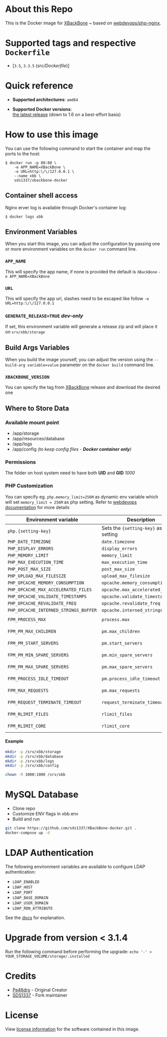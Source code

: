 
# About this Repo

This is the Docker image for [XBackBone](https://github.com/SergiX44/XBackBone) ~ based on [webdevops/php-nginx](https://dockerfile.readthedocs.io/en/latest/content/DockerImages/dockerfiles/php-nginx.html).

# Supported tags and respective `Dockerfile`
-	[`3.5`, `3.3.5` (*src/Dockerfile*)]

# Quick reference

-	**Supported architectures**: `amd64`

-	**Supported Docker versions**:  
	[the latest release](https://github.com/docker/docker-ce/releases/latest) (down to 1.6 on a best-effort basis)

# How to use this image

You can use the following command to start the container and map the ports to the host:

```console
$ docker run -p 80:80 \
    -e APP_NAME=XBackBone \
    -e URL=http:\/\/127.0.0.1 \
    --name xbb \
    sds1337/xbackbone-docker
```

## Container shell access
Nginx erver log is available through Docker's container log:

```console
$ docker logs xbb
```

## Environment Variables
When you start this image, you can adjust the configuration by passing one or more environment variables on the `docker run` command line.

### `APP_NAME`
This will specify the app name, if none is provided the default is `XBackBone`
`-e APP_NAME=XBackBone`

### `URL`
This will specify the app url, slashes need to be escaped like follow
`-e URL=http:\/\/127.0.0.1`

### `GENERATE_RELEASE=TRUE` *dev-only*
If set, this environment variable will generate a release zip and will place it on `srv/xbb/storage`

## Build Args Variables
When you build the image yourself, you can adjust the version using the `--build-arg variable=value` parameter on the `docker build` command line.

### `XBACKBONE_VERSION`
You can specify the tag from [XBackBone](https://github.com/SergiX44/XBackBone/releases) release and download the desired one

## Where to Store Data
### Available mount point
*	/app/storage
*	/app/resources/database
*	/app/logs
*	/app/config _(to keep config files - **Docker container only**)_

### Permissions
The folder on host system need to have both **UID** and **GID** *1000*

### PHP Customization 

You can specify eg. `php.memory_limit=256M` as dynamic env variable which will set `memory_limit = 256M` as php setting.
Refer to [webdevops documentation](https://dockerfile.readthedocs.io/en/latest/content/DockerImages/dockerfiles/php-nginx.html#php-ini-variables) for more details

| Environment variable                  	| Description                             	| Default   	 	 	|
|---------------------------------------	|-----------------------------------------	|-----------	 	 	|
| `php.{setting-key}`                   	| Sets the `{setting-key}` as php setting 	| 	 	 	 	|
| `PHP_DATE_TIMEZONE`                   	| `date.timezone`                         	| `UTC` 	 	 	|
| `PHP_DISPLAY_ERRORS`                  	| `display_errors`                        	| `0` 	 	 	 	|
| `PHP_MEMORY_LIMIT`                    	| `memory_limit`                          	| `512M` 	 	 	|
| `PHP_MAX_EXECUTION_TIME`              	| `max_execution_time`                    	| `300` 	 	 	|
| `PHP_POST_MAX_SIZE`                   	| `post_max_size`                         	| `50M` 	 	 	|
| `PHP_UPLOAD_MAX_FILESIZE`             	| `upload_max_filesize`                   	| `50M` 	 	 	|
| `PHP_OPCACHE_MEMORY_CONSUMPTION`      	| `opcache.memory_consumption`            	| `256` 	 	 	|
| `PHP_OPCACHE_MAX_ACCELERATED_FILES`   	| `opcache.max_accelerated_files`         	| `7963` 	 	 	|
| `PHP_OPCACHE_VALIDATE_TIMESTAMPS`     	| `opcache.validate_timestamps`           	| `default` 	 	 	|
| `PHP_OPCACHE_REVALIDATE_FREQ`         	| `opcache.revalidate_freq`               	| `default` 	 	 	|
| `PHP_OPCACHE_INTERNED_STRINGS_BUFFER` 	| `opcache.interned_strings_buffer`       	| `16` 	 	 	 	|
| ``FPM_PROCESS_MAX``       	        	| ``process.max``                             	| ``distribution default`` 	|
| ``FPM_PM_MAX_CHILDREN``     		      	| ``pm.max_children``                    	| ``distribution default`` 	|
| ``FPM_PM_START_SERVERS``      	    	| ``pm.start_servers``                      	| ``distribution default`` 	|
| ``FPM_PM_MIN_SPARE_SERVERS``      		| ``pm.min_spare_servers``               	| ``distribution default`` 	|
| ``FPM_PM_MAX_SPARE_SERVERS``      		| ``pm.max_spare_servers``               	| ``distribution default`` 	|
| ``FPM_PROCESS_IDLE_TIMEOUT``      		| ``pm.process_idle_timeout``                 	| ``distribution default`` 	|
| ``FPM_MAX_REQUESTS``              		| ``pm.max_requests``                          	| ``distribution default`` 	|
| ``FPM_REQUEST_TERMINATE_TIMEOUT`` 		| ``request_terminate_timeout``                	| ``distribution default`` 	|
| ``FPM_RLIMIT_FILES``              		| ``rlimit_files``                             	| ``distribution default`` 	|
| ``FPM_RLIMIT_CORE``               		| ``rlimit_core``                           	| ``distribution default`` 	|



#### Example
```bash 
mkdir -p /srv/xbb/storage
mkdir -p /srv/xbb/database
mkdir -p /srv/xbb/logs
mkdir -p /srv/xbb/config

chown -R 1000:1000 /srv/xbb
```

# MySQL Database

 - Clone repo
 - Customize ENV flags in xbb.env
 - Build and run

```bash
git clone https://github.com/sds1337/XBackBone-docker.git .
docker-compose up -d
```

# LDAP Authentication
The following environment variables are available to configure LDAP authentication:
- ``LDAP_ENABLED``
- ``LDAP_HOST``
- ``LDAP_PORT``
- ``LDAP_BASE_DOMAIN``
- ``LDAP_USER_DOMAIN``
- ``LDAP_RDN_ATTRIBUTE``

See the [docs](https://xbackbone.app/configuration.html#ldap-authentication) for explanation.

# Upgrade from version < 3.1.4
Run the following command before performing the upgrade:
`echo '-' > YOUR_STORAGE_VOLUME/storage/.installed`

# Credits
 * [Pe46dro](https://github.com/Pe46dro) - Original Creator
 * [SDS1337](https://github.com/SDS1337) - Fork maintainer

# License

View [license information](LICENSE) for the software contained in this image.
